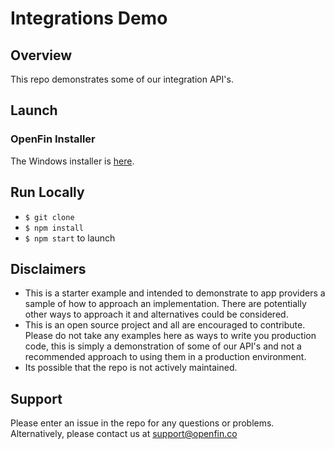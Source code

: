 # Integrations Demo

## Overview
This repo demonstrates some of our integration API's.

## Launch
### OpenFin Installer
The Windows installer is [here](...).

## Run Locally
* `$ git clone` 
* `$ npm install` 
* `$ npm start` to launch 

## Disclaimers
* This is a starter example and intended to demonstrate to app providers a sample of how to approach an implementation. There are potentially other ways to approach it and alternatives could be considered. 
* This is an open source project and all are encouraged to contribute. Please do not take any examples here as ways to write you production code, this is simply a demonstration of some of our API's and not a recommended approach to using them in a production environment.
* Its possible that the repo is not actively maintained.

## Support
Please enter an issue in the repo for any questions or problems. 
<br> Alternatively, please contact us at support@openfin.co
